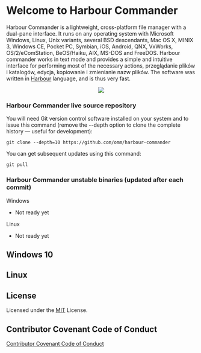# Welcome to Harbour Commander

Harbour Commander is a lightweight, cross-platform file manager with a dual-pane interface. It runs on any operating system with Microsoft Windows, Linux, Unix variants, several BSD descendants, Mac OS X, MINIX 3, Windows CE, Pocket PC, Symbian, iOS, Android, QNX, VxWorks, OS/2/eComStation, BeOS/Haiku, AIX, MS-DOS and FreeDOS. Harbour commander works in text mode and provides a simple and intuitive interface for performing most of the necessary actions, przeglądanie plików i katalogów, edycja, kopiowanie i zmienianie nazw plików. The software was written in
[Harbour](https://github.com/harbour/core) language, and is thus very fast.

<p align="center"><a href="https://harbour.github.io/"><img src="docs/img/os.png"/></a></p>

### Harbour Commander live source repository

You will need Git version control software installed on your system and to issue this command (remove the --depth option to clone the complete history — useful for development):

    git clone --depth=10 https://github.com/omm/harbour-commander

You can get subsequent updates using this command:

    git pull


### Harbour Commander unstable binaries (updated after each commit)

Windows
- Not ready yet

Linux
- Not ready yet

## Windows 10

## Linux

## License
Licensed under the [MIT](.github/LICENSE) License.

## Contributor Covenant Code of Conduct
[Contributor Covenant Code of Conduct](.github/CODE_OF_CONDUCT.md)